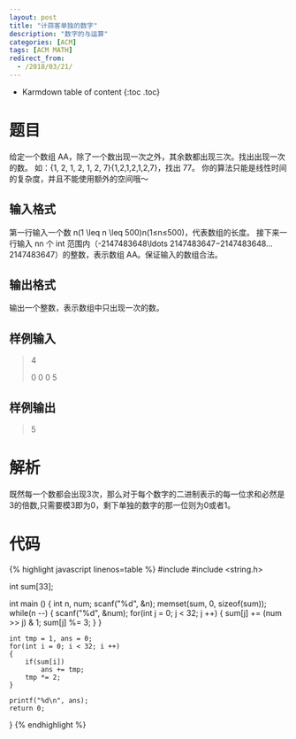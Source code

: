 ```yaml
---
layout: post
title: "计蒜客单独的数字"
description: "数字的与运算"
categories: [ACM]
tags: [ACM MATH]
redirect_from:
  - /2018/03/21/
---
```


* Karmdown table of content
{:toc .toc}

# 题目

给定一个数组 AA，除了一个数出现一次之外，其余数都出现三次。找出出现一次的数。
如：\{1, 2, 1, 2, 1, 2, 7\}{1,2,1,2,1,2,7}，找出 77。
你的算法只能是线性时间的复杂度，并且不能使用额外的空间哦～

## 输入格式

第一行输入一个数 n(1 \leq n \leq 500)n(1≤n≤500)，代表数组的长度。
接下来一行输入 nn 个 int 范围内（-2147483648\ldots 2147483647−2147483648…2147483647）的整数，表示数组 AA。保证输入的数组合法。

## 输出格式

输出一个整数，表示数组中只出现一次的数。

## 样例输入
>4
>
>0 0 0 5

## 样例输出
>5

# 解析

既然每一个数都会出现3次，那么对于每个数字的二进制表示的每一位求和必然是3的倍数,只需要模3即为0，剩下单独的数字的那一位则为0或者1。

# 代码

{% highlight javascript linenos=table %}
#include <iostream>
#include <string.h>

int sum[33];

int main ()
{
    int n, num;
    scanf("%d", &n);
    memset(sum, 0, sizeof(sum));
    while(n --)
    {
        scanf("%d", &num);
        for(int j = 0; j < 32; j ++)
        {
            sum[j] += (num >> j) & 1;
            sum[j] %= 3;
        }
    }
    
    int tmp = 1, ans = 0;
    for(int i = 0; i < 32; i ++)
    {
        if(sum[i])
            ans += tmp;
        tmp *= 2;
    }
    
    printf("%d\n", ans);
    return 0;
}
{% endhighlight %}